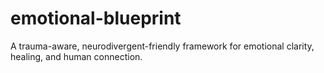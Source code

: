 # emotional-blueprint
A trauma-aware, neurodivergent-friendly framework for emotional clarity, healing, and human connection.
